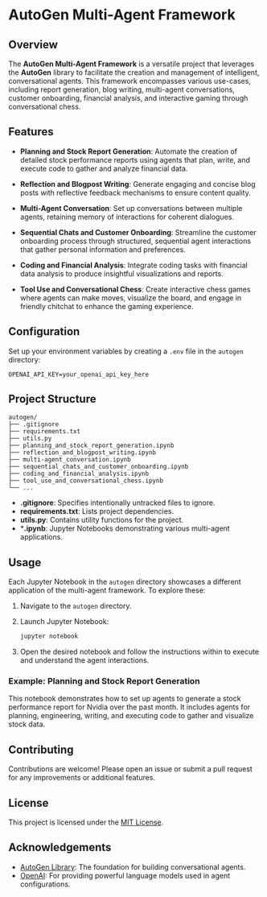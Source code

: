 # AutoGen Multi-Agent Framework

## Overview

The **AutoGen Multi-Agent Framework** is a versatile project that leverages the **AutoGen** library to facilitate the creation and management of intelligent, conversational agents. This framework encompasses various use-cases, including report generation, blog writing, multi-agent conversations, customer onboarding, financial analysis, and interactive gaming through conversational chess.

## Features

- **Planning and Stock Report Generation**: Automate the creation of detailed stock performance reports using agents that plan, write, and execute code to gather and analyze financial data.

- **Reflection and Blogpost Writing**: Generate engaging and concise blog posts with reflective feedback mechanisms to ensure content quality.

- **Multi-Agent Conversation**: Set up conversations between multiple agents, retaining memory of interactions for coherent dialogues.

- **Sequential Chats and Customer Onboarding**: Streamline the customer onboarding process through structured, sequential agent interactions that gather personal information and preferences.

- **Coding and Financial Analysis**: Integrate coding tasks with financial data analysis to produce insightful visualizations and reports.

- **Tool Use and Conversational Chess**: Create interactive chess games where agents can make moves, visualize the board, and engage in friendly chitchat to enhance the gaming experience.

## Configuration

Set up your environment variables by creating a `.env` file in the `autogen` directory:

```dotenv
OPENAI_API_KEY=your_openai_api_key_here
```

## Project Structure

```
autogen/
├── .gitignore
├── requirements.txt
├── utils.py
├── planning_and_stock_report_generation.ipynb
├── reflection_and_blogpost_writing.ipynb
├── multi-agent_conversation.ipynb
├── sequential_chats_and_customer_onboarding.ipynb
├── coding_and_financial_analysis.ipynb
├── tool_use_and_conversational_chess.ipynb
└── ...
```

- **.gitignore**: Specifies intentionally untracked files to ignore.
- **requirements.txt**: Lists project dependencies.
- **utils.py**: Contains utility functions for the project.
- ***.ipynb**: Jupyter Notebooks demonstrating various multi-agent applications.

## Usage

Each Jupyter Notebook in the `autogen` directory showcases a different application of the multi-agent framework. To explore these:

1. Navigate to the `autogen` directory.
2. Launch Jupyter Notebook:

   ```bash
   jupyter notebook
   ```

3. Open the desired notebook and follow the instructions within to execute and understand the agent interactions.

### Example: Planning and Stock Report Generation

This notebook demonstrates how to set up agents to generate a stock performance report for Nvidia over the past month. It includes agents for planning, engineering, writing, and executing code to gather and visualize stock data.

## Contributing

Contributions are welcome! Please open an issue or submit a pull request for any improvements or additional features.

## License

This project is licensed under the [MIT License](LICENSE).

## Acknowledgements

- [AutoGen Library](https://github.com/microsoft/autogen): The foundation for building conversational agents.
- [OpenAI](https://www.openai.com/): For providing powerful language models used in agent configurations.

